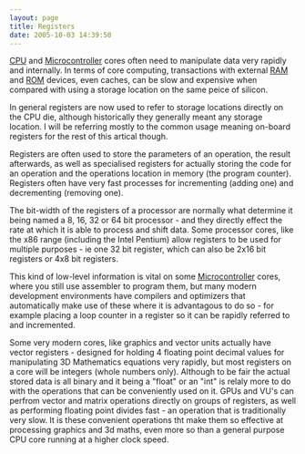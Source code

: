 ```yaml
---
layout: page
title: Registers
date: 2005-10-03 14:39:50
---
```

<p><a href="/wiki/microprocessor.html" title="Central Processing Unit">CPU</a> and <a a="" brain")="" for="" href="/wiki/microcontroller.html" robot"="" title="A programmable digital controller (or ">Microcontroller</a> cores often need to manipulate data very rapidly and internally. In terms of core computing, transactions with external <a href="/wiki/ram.html" title="Random Access Memory">RAM</a> and <a href="/wiki/rom.html" title="Read Only Memory">ROM</a> devices, even caches, can be slow and expensive when compared with using a storage location on the same peice of silicon.
</p>
<p>In general registers are now used to refer to storage locations directly on the CPU die, although historically they generally meant any storage location. I will be referring mostly to the common usage meaning on-board registers for the rest of this artical though.
</p>
<p>Registers are often used to store the parameters of an operation, the result afterwards, as well as specialised registers for actually storing the code for an operation and the operations location in memory (the program counter). Registers often have very fast processes for incrementing (adding one) and decrementing (removing one).
</p>
<p>The bit-width of the registers of a processor are normally what determine it being named a 8, 16, 32 or 64 bit processor - and they directly effect the rate at which it is able to process and shift data. Some processor cores, like the x86 range (including the Intel Pentium) allow registers to be used for multiple purposes - ie one 32 bit register, which can also be 2x16 bit registers or 4x8 bit registers.
</p>
<p>This kind of low-level information is vital on some <a a="" brain")="" for="" href="/wiki/microcontroller.html" robot"="" title="A programmable digital controller (or ">Microcontroller</a> cores, where you still use assembler to program them, but many modern development environments have compilers and optimizers that automatically make use of these where it is advantagous to do so - for example placing a loop counter in a register so it can be rapidly referred to and incremented.
</p>
<p>Some very modern cores, like graphics and vector units actually have vector registers - designed for holding 4 floating point decimal values for manipulating 3D Mathematics equations very rapidly, but most registers on a core will be integers (whole numbers only). Although to be fair the actual stored data is all binary and it being a "float" or an "int" is relaly more to do with the operations that can be conveniently used on it. GPUs and VU's can perfrom vector and matrix operations directly on groups of registers, as well as performing floating point divides fast - an operation that is traditionally very slow. It is these convenient operations tht make them so effective at processing graphics and 3d maths, even more so than a general purpose CPU core running at a higher clock speed.
</p>
